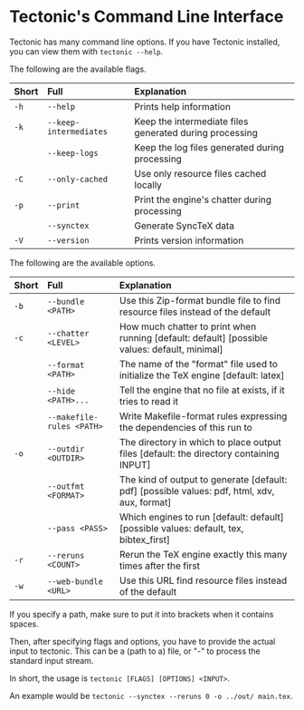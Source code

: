 # Tectonic's Command Line Interface

Tectonic has many command line options.
If you have Tectonic installed, you can view them with `tectonic --help`.

The following are the available flags.

| Short | Full                      | Explanation                                                                                    |
|:------|:--------------------------|:-----------------------------------------------------------------------------------------------|
| `-h`  | `--help`                  | Prints help information                                                                        |
| `-k`  | `--keep-intermediates`    | Keep the intermediate files generated during processing                                        |
|       | `--keep-logs`             | Keep the log files generated during processing                                                |
| `-C`  | `--only-cached`           | Use only resource files cached locally                                                         |
| `-p`  | `--print`                 | Print the engine's chatter during processing                                                   |
|       | `--synctex`               | Generate SyncTeX data                                                                          |
| `-V`  | `--version`               | Prints version information                                                                     |

The following are the available options.

| Short | Full                      | Explanation                                                                                    |
|:------|:--------------------------|:-----------------------------------------------------------------------------------------------|
| `-b`  | `--bundle <PATH>`         | Use this Zip-format bundle file to find resource files instead of the default                  |
| `-c`  | `--chatter <LEVEL>`       | How much chatter to print when running [default: default]  [possible values: default, minimal] |
|       | `--format <PATH>`         | The name of the "format" file used to initialize the TeX engine [default: latex]               |
|       | `--hide <PATH>...`        | Tell the engine that no file at <PATH> exists, if it tries to read it                          |
|       | `--makefile-rules <PATH>` | Write Makefile-format rules expressing the dependencies of this run to <PATH>                  |
| `-o`  | `--outdir <OUTDIR>`       | The directory in which to place output files [default: the directory containing INPUT]         |
|       | `--outfmt <FORMAT>`       | The kind of output to generate [default: pdf]  [possible values: pdf, html, xdv, aux, format]  |
|       | `--pass <PASS>`           | Which engines to run [default: default]  [possible values: default, tex, bibtex_first]         |
| `-r`  | `--reruns <COUNT>`        | Rerun the TeX engine exactly this many times after the first                                   |
| `-w`  | `--web-bundle <URL>`      | Use this URL find resource files instead of the default                                        |

If you specify a path, make sure to put it into brackets when it contains spaces.

Then, after specifying flags and options, you have to provide the actual input to tectonic.
This can be a (path to a) file, or "-" to process the standard input stream.

In short, the usage is `tectonic [FLAGS] [OPTIONS] <INPUT>`.

An example would be `tectonic --synctex --reruns 0 -o ../out/ main.tex`.